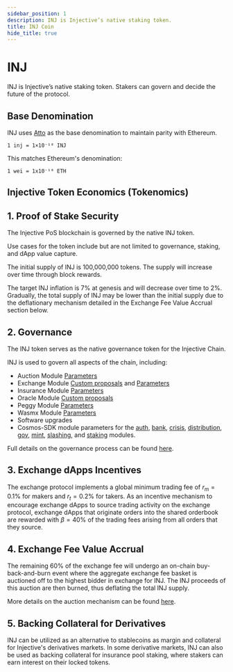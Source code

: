 ```yaml
---
sidebar_position: 1
description: INJ is Injective’s native staking token.
title: INJ Coin
hide_title: true
---
```


# INJ

INJ is Injective’s native staking token. Stakers can govern and decide the future of the protocol.

## Base Denomination

INJ uses [Atto](https://en.wikipedia.org/wiki/Atto-) as the base denomination to maintain parity with Ethereum.

```
1 inj = 1×10⁻¹⁸ INJ
```

This matches Ethereum's denomination:

```
1 wei = 1x10⁻¹⁸ ETH
```

## Injective Token Economics (Tokenomics)


## 1. Proof of Stake Security

The Injective PoS blockchain is governed by the native INJ token.

Use cases for the token include but are not limited to governance, staking, and dApp value capture.

The initial supply of INJ is 100,000,000 tokens. The supply will increase over time through block rewards.

The target INJ inflation is 7% at genesis and will decrease over time to 2%. Gradually, the total supply of INJ may be lower than the initial supply due to the deflationary mechanism detailed in the Exchange Fee Value Accrual section below.

## 2. Governance

The INJ token serves as the native governance token for the Injective Chain. 

INJ is used to govern all aspects of the chain, including:
- Auction Module [Parameters](../../develop/modules/Injective/auction/05_params.md)
- Exchange Module [Custom proposals](../../develop/modules/Injective/exchange/06_proposals.md) and [Parameters](../../develop/modules/Injective/exchange/10_params.md)
- Insurance Module [Parameters](../../develop/modules/Injective/insurance/06_params.md)
- Oracle Module [Custom proposals](../../develop/modules/Injective/oracle/04_proposals.md)
- Peggy Module [Parameters](../../develop/modules/Injective/peggy/08_params.md)
- Wasmx Module [Parameters](../../develop/modules/Injective/wasmx/05_params.md)
- Software upgrades
- Cosmos-SDK module parameters for the [auth](https://docs.cosmos.network/main/modules/auth#parameters), [bank](https://docs.cosmos.network/main/modules/bank), [crisis](https://docs.cosmos.network/main/modules/crisis), [distribution](https://docs.cosmos.network/main/modules/distribution), [gov](https://docs.cosmos.network/main/modules/gov), [mint](https://docs.cosmos.network/main/modules/mint), [slashing](https://docs.cosmos.network/main/modules/slashing), and [staking](https://docs.cosmos.network/main/modules/staking) modules.

Full details on the governance process can be found [here](https://blog.injectiveprotocol.com/injective-governance-proposal-procedure).

## 3. Exchange dApps Incentives
The exchange protocol implements a global minimum trading fee of $r_m=0.1\%$ for makers and $r_t=0.2\%$ for takers.
As an incentive mechanism to encourage exchange dApps to source trading activity on the exchange protocol, exchange dApps that originate orders into the shared orderbook are rewarded with $\beta = 40\%$ of the trading fees arising from all orders that they source.

## 4. Exchange Fee Value Accrual
The remaining $60\%$ of the exchange fee will undergo an on-chain buy-back-and-burn event where the aggregate exchange fee basket is auctioned off to the highest bidder in exchange for INJ. 
The INJ proceeds of this auction are then burned, thus deflating the total INJ supply. 

More details on the auction mechanism can be found [here](../../develop/modules/Injective/auction/README.md). 

## 5. Backing Collateral for Derivatives
INJ can be utilized as an alternative to stablecoins as margin and collateral for Injective's derivatives markets. 
In some derivative markets, INJ can also be used as backing collateral for insurance pool staking, where stakers can earn interest on their locked tokens.
